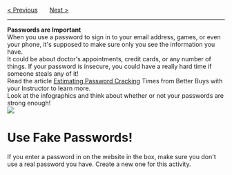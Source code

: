 <a href="/v3/Optional-Challenges/Creating-a-Story.md">&lt; Previous</a>
&nbsp;&nbsp;&nbsp;&nbsp;&nbsp;
<a href="/v3/Optional-Challenges/Password-Protection.md">Next &gt;</a>
<hr>
<b>Passwords are Important</b>
<br>
When you use a password to sign in to your email address, games, or even your phone, it's supposed to make sure only you see the information you have.
<br>
It could be about doctor's appointments, credit cards, or any number of things. If your password is insecure, you could have a really hard time if someone steals any of it!
<br>
Read the article <a href="http://www.betterbuys.com/estimating-password-cracking-times/">Estimating Password Cracking</a> Times from Better Buys with your Instructor to learn more.
<br>
Look at the infographics and think about whether or not your passwords are strong enough!
<br>
<img src="https://i.imgur.com/cFBnON9.jpg">
<h1>Use Fake Passwords!</h1>
If you enter a password in on the website in the box, make sure you don't use a real password you have. Create a new one for this activity.
